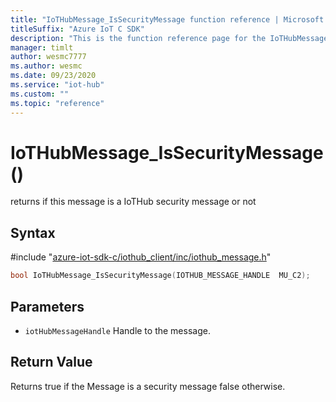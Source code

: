 ```yaml
---                             
title: "IoTHubMessage_IsSecurityMessage function reference | Microsoft Docs" 
titleSuffix: "Azure IoT C SDK"            
description: "This is the function reference page for the IoTHubMessage_IsSecurityMessage() function in the Azure IoT C SDK. This SDK is used with Azure IoT Hub and Azure IoT Hub Device Provisioning Service"            
manager: timlt                 
author: wesmc7777              
ms.author: wesmc               
ms.date: 09/23/2020                    
ms.service: "iot-hub"             
ms.custom: ""                
ms.topic: "reference"        
---                            
```


# IoTHubMessage_IsSecurityMessage()

returns if this message is a IoTHub security message or not

## Syntax

\#include "[azure-iot-sdk-c/iothub_client/inc/iothub_message.h](../iothub-message-h.md)"  
```C
bool IoTHubMessage_IsSecurityMessage(IOTHUB_MESSAGE_HANDLE  MU_C2);
```

## Parameters
* `iotHubMessageHandle` Handle to the message.

## Return Value
Returns true if the Message is a security message false otherwise.

